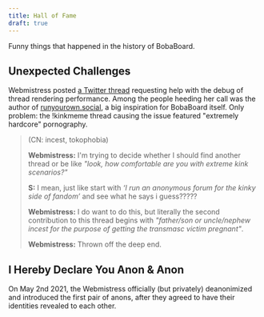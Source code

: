 ```yaml
---
title: Hall of Fame
draft: true
---
```


Funny things that happened in the history of BobaBoard.

## Unexpected Challenges

Webmistress posted
[a Twitter thread](https://twitter.com/BobaBoard/status/1387224206786498560?s=20)
requesting help with the debug of thread rendering performance. Among the people
heeding her call was the author of
[runyourown.social](http://runyourown.social/), a big inspiration for BobaBoard
itself. Only problem: the !kinkmeme thread causing the issue featured "extremely
hardcore" pornography.

> (CN: incest, tokophobia)
>
> **Webmistress:** I'm trying to decide whether I should find another thread or
> be like _"look, how comfortable are you with extreme kink scenarios?"_
>
> **S:** I mean, just like start with _‘I run an anonymous forum for the kinky
> side of fandom’_ and see what he says i guess?????
>
> **Webmistress:** I do want to do this, but literally the second contribution
> to this thread begins with _"father/son or uncle/nephew incest for the purpose
> of getting the transmasc victim pregnant"_.
>
> **Webmistress:** Thrown off the deep end.

## I Hereby Declare You Anon & Anon

On May 2nd 2021, the Webmistress officially (but privately) deanonimized and
introduced the first pair of anons, after they agreed to have their identities
revealed to each other.
